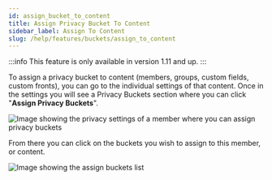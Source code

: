 ```yaml
---
id: assign_bucket_to_content
title: Assign Privacy Bucket To Content
sidebar_label: Assign To Content
slug: /help/features/buckets/assign_to_content
---
```


:::info
This feature is only available in version 1.11 and up.
:::

To assign a privacy bucket to content (members, groups, custom fields, custom fronts), you can go to the individual settings of that content. Once in the settings you will see a Privacy Buckets section where you can click "**Assign Privacy Buckets**".

![Image showing the privacy settings of a member where you can assign privacy buckets](/img/features/SP_PB_Assign.png)

From there you can click on the buckets you wish to assign to this member, or content.

![Image showing the assign buckets list](/img/features/SP_PB_AssignList.png)
